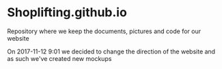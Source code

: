 # Shoplifting.github.io
Repository where we keep the documents, pictures and code for our website

On 2017-11-12 9:01 we decided to change the direction of the website and as such we've created new mockups 
